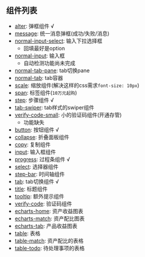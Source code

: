 ## 组件列表
- [alter](./alter.md): 弹框组件 √
- [message](./message.md): 统一消息弹框(成功/失败/消息)
- [normal-input-select](./normal-input-select.md): 输入下拉选择框
  - 回填最好是option
- [normal-input](./normal-input.md): 输入框
  - 自动检测功能尚未完成
- [normal-tab-pane](./normal-tab-pane.md): tab切换pane
- [normal-tab](./normal-tab.md): tab容器
- [scale](./scale.md): 缩放组件(解决这样的css需求`font-size: 10px`)
- [span](./span.md): 标签组件(`10万元起购`)
- [step](./step.md): 步骤组件 √️
- [tab-swiper](./tab-swiper.md): tab样式的swiper组件
- [verify-code-small](./verify-code-small.md): 小的验证码组件(开通存管)
  - 功能缺失
- [button](./button.md): 按钮组件 √️
- [collapse](./collapse.md): 折叠面板组件
- [copy](./copy.md): 复制组件
- [input](./input.md): 输入框组件
- [progress](./progress.md): 过程条组件 √️
- [select](./select.md): 选择器组件
- [step-bar](./step-bar): 时间轴组件
- [tab](./tab.md): tab切换组件 √️
- [title](./title.md): 标题组件 
- [tooltip](./tooltip.md): 额外提示组件
- [verify-code](./verify-code.md): 验证码组件
- [echarts-home](./echarts-home.md): 资产收益图表 
- [echarts-match](./echarts-match.md): 资产配比图表
- [echarts-tab](./echarts-tab.md): 产品收益图表 ️
- [table](./table.md): 表格 
- [table-match](./table-match.md): 资产配比的表格
- [table-todo](./table-todo.md): 待处理事项的表格
